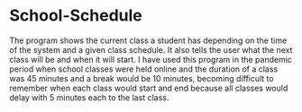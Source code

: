 # School-Schedule
The program shows the current class a student has depending on the time of the system and a given class schedule. It also tells the user what the next class will be and when it will start.
I have used this program in the pandemic period when school classes were held online and the duration of a class was 45 minutes and a break would be 10 minutes, becoming difficult to remember when each class would start and end because all classes would delay with 5 minutes each to the last class.
